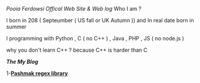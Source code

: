 *Pooia Ferdowsi Offical Web Site & Web log*
Who I am ?

I born in 208 ( Septeumber ( US fall or UK Autumn )) and In real date born in summer 

I programming with Python , C ( no C++ ) , Java , PHP , JS ( no node.js )

why you don't learn C++ ? because C++ is harder than C 

***The My Blog***

1-**[Pashmak regex library](https://pooiaferdowsi.github.io/1)**

